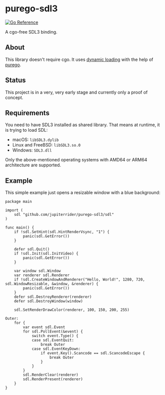 # purego-sdl3
[![Go Reference](https://pkg.go.dev/badge/github.com/jupiterrider/purego-sdl3/sdl.svg)](https://pkg.go.dev/github.com/jupiterrider/purego-sdl3/sdl)

A cgo-free SDL3 binding.

## About
This library doesn't require cgo. It uses [dynamic loading](https://en.wikipedia.org/wiki/Dynamic_loading) with the help of [purego](https://github.com/ebitengine/purego).

## Status
This project is in a very, very early stage and currently only a proof of concept.

## Requirements
You need to have SDL3 installed as shared library. That means at runtime, it is trying to load SDL:
- macOS: `libSDL3.dylib`
- Linux and FreeBSD: `libSDL3.so.0`
- Windows: `SDL3.dll`

Only the above-mentioned operating systems with AMD64 or ARM64 architecture are supported.

## Example
This simple example just opens a resizable window with a blue background:

```golang
package main

import (
	sdl "github.com/jupiterrider/purego-sdl3/sdl"
)

func main() {
	if !sdl.SetHint(sdl.HintRenderVsync, "1") {
		panic(sdl.GetError())
	}

	defer sdl.Quit()
	if !sdl.Init(sdl.InitVideo) {
		panic(sdl.GetError())
	}

	var window sdl.Window
	var renderer sdl.Renderer
	if !sdl.CreateWindowAndRenderer("Hello, World!", 1280, 720, sdl.WindowResizable, &window, &renderer) {
		panic(sdl.GetError())
	}
	defer sdl.DestroyRenderer(renderer)
	defer sdl.DestroyWindow(window)

	sdl.SetRenderDrawColor(renderer, 100, 150, 200, 255)

Outer:
	for {
		var event sdl.Event
		for sdl.PollEvent(&event) {
			switch event.Type() {
			case sdl.EventQuit:
				break Outer
			case sdl.EventKeyDown:
				if event.Key().Scancode == sdl.ScancodeEscape {
					break Outer
				}
			}
		}
		sdl.RenderClear(renderer)
		sdl.RenderPresent(renderer)
	}
}
```
